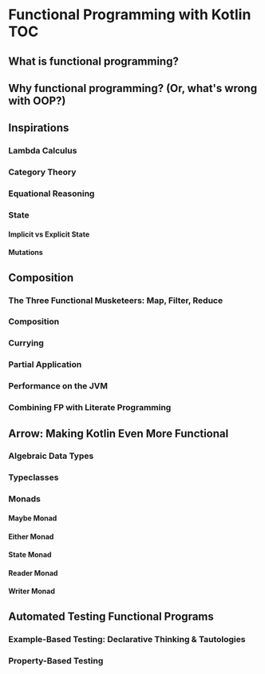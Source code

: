 # Functional Programming with Kotlin TOC




## What is functional programming?

## Why functional programming? (Or, what's wrong with OOP?)

## Inspirations

### Lambda Calculus

### Category Theory

### Equational Reasoning

### State

#### Implicit vs Explicit State

#### Mutations




## Composition

### The Three Functional Musketeers: Map, Filter, Reduce

### Composition

### Currying

### Partial Application

### Performance on the JVM

### Combining FP with Literate Programming




## Arrow: Making Kotlin Even More Functional

### Algebraic Data Types

### Typeclasses

### Monads

#### Maybe Monad

#### Either Monad

#### State Monad

#### Reader Monad

#### Writer Monad




## Automated Testing Functional Programs

### Example-Based Testing: Declarative Thinking & Tautologies

### Property-Based Testing
